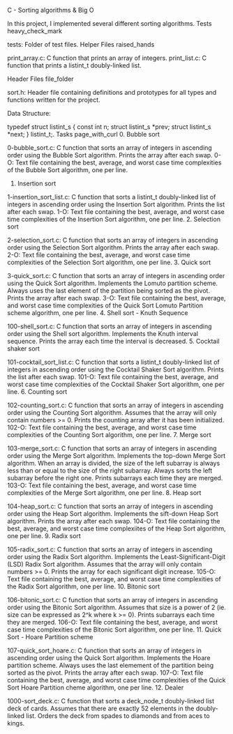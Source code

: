 C - Sorting algorithms & Big O

In this project, I implemented several different sorting algorithms.
Tests heavy_check_mark

tests: Folder of test files.
Helper Files raised_hands

print_array.c: C function that prints an array of integers. print_list.c: C function that prints a listint_t doubly-linked list.

Header Files file_folder

sort.h: Header file containing definitions and prototypes for all types and functions written for the project.

Data Structure:

typedef struct listint_s { const int n; struct listint_s *prev; struct listint_s *next; } listint_t;.
Tasks page_with_curl
0. Bubble sort

0-bubble_sort.c: C function that sorts an array of integers in ascending order using the Bubble Sort algorithm. Prints the array after each swap. 0-O: Text file containing the best, average, and worst case time complexities of the Bubble Sort algorithm, one per line.
1. Insertion sort

1-insertion_sort_list.c: C function that sorts a listint_t doubly-linked list of integers in ascending order using the Insertion Sort algorithm. Prints the list after each swap. 1-O: Text file containing the best, average, and worst case time complexities of the Insertion Sort algorithm, one per line.
2. Selection sort

2-selection_sort.c: C function that sorts an array of integers in ascending order using the Selection Sort algorithm. Prints the array after each swap. 2-O: Text file containing the best, average, and worst case time complexities of the Selection Sort algorithm, one per line.
3. Quick sort

3-quick_sort.c: C function that sorts an array of integers in ascending order using the Quick Sort algorithm. Implements the Lomuto partition scheme. Always uses the last element of the partition being sorted as the pivot. Prints the array after each swap. 3-O: Text file containing the best, average, and worst case time complexities of the Quick Sort Lomuto Partition scheme algorithm, one per line.
4. Shell sort - Knuth Sequence

100-shell_sort.c: C function that sorts an array of integers in ascending order using the Shell sort algorithm. Implements the Knuth interval sequence. Prints the array each time the interval is decreased.
5. Cocktail shaker sort

101-cocktail_sort_list.c: C function that sorts a listint_t doubly-linked list of integers in ascending order using the Cocktail Shaker Sort algorithm. Prints the list after each swap. 101-O: Text file containing the best, average, and worst case time complexities of the Cocktail Shaker Sort algorithm, one per line.
6. Counting sort

102-counting_sort.c: C function that sorts an array of integers in ascending order using the Counting Sort algorithm. Assumes that the array will only contain numbers >= 0. Prints the counting array after it has been initialized. 102-O: Text file containing the best, average, and worst case time complexities of the Counting Sort algorithm, one per line.
7. Merge sort

103-merge_sort.c: C function that sorts an array of integers in ascending order using the Merge Sort algorithm. Implements the top-down Merge Sort algorithm. When an array is divided, the size of the left subarray is always less than or equal to the size of the right subarray. Always sorts the left subarray before the right one. Prints subarrays each time they are merged. 103-O: Text file containing the best, average, and worst case time complexities of the Merge Sort algorithm, one per line.
8. Heap sort

104-heap_sort.c: C function that sorts an array of integers in ascending order using the Heap Sort algorithm. Implements the sift-down Heap Sort algorithm. Prints the array after each swap. 104-O: Text file containing the best, average, and worst case time complexiites of the Heap Sort algorithm, one per line.
9. Radix sort

105-radix_sort.c: C function that sorts an array of integers in ascending order using the Radix Sort algorithm. Implements the Least-Significant-Digit (LSD) Radix Sort algorithm. Assumes that the array will only contain numbers >= 0. Prints the array for each significant digit increase. 105-O: Text file containing the best, average, and worst case time complexities of the Radix Sort algorithm, one per line.
10. Bitonic sort

106-bitonic_sort.c: C function that sorts an array of integers in ascending order using the Bitonic Sort algorithm. Assumes that size is a power of 2 (ie. size can be expressed as 2^k where k >= 0). Prints subarrays each time they are merged. 106-O: Text file containing the best, average, and worst case time complexities of the Bitonic Sort algorithm, one per line.
11. Quick Sort - Hoare Partition scheme

107-quick_sort_hoare.c: C function that sorts an array of integers in ascending order using the Quick Sort algorithm. Implements the Hoare partition scheme. Always uses the last elemement of the partition being sorted as the pivot. Prints the array after each swap. 107-O: Text file containing the best, average, and worst case time complexities of the Quick Sort Hoare Partition cheme algorithm, one per line.
12. Dealer

1000-sort_deck.c: C function that sorts a deck_node_t doubly-linked list deck of cards. Assumes that there are exactly 52 elements in the doubly-linked list. Orders the deck from spades to diamonds and from aces to kings.
